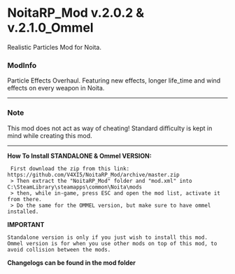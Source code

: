 # **NoitaRP_Mod v.2.0.2 & v.2.1.0_Ommel**
 Realistic Particles Mod for Noita.


### **ModInfo**
Particle Effects Overhaul.
Featuring new effects, longer life_time and wind effects on every weapon in Noita.

---

### **Note**
This mod does not act as way of cheating!
Standard difficulty is kept in mind while creating this mod.

-----




**How To Install STANDALONE & Ommel VERSION:**
```
 First download the zip from this link: https://github.com/V4XI5/NoitaRP_Mod/archive/master.zip
 > Then extract the "NoitaRP_Mod" folder and "mod.xml" into C:\SteamLibrary\steamapps\common\Noita\mods
 > then, while in-game, press ESC and open the mod list, activate it from there.
 > Do the same for the OMMEL version, but make sure to have ommel installed.
```

**IMPORTANT**
```
Standalone version is only if you just wish to install this mod.
Ommel version is for when you use other mods on top of this mod, to avoid collision between the mods.
```

**Changelogs can be found in the mod folder**
